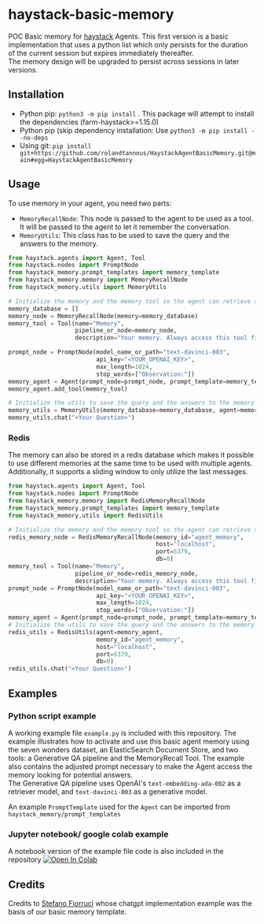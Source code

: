 # haystack-basic-memory

POC Basic memory for [haystack](https://github.com/deepset-ai/haystack) Agents.
This first version is a basic implementation that uses a python list which only persists for the duration of the current session but expires immediately thereafter.</br>
The memory design will be upgraded to persist across sessions in later versions.


## Installation

- Python pip: ```python3 -m pip install``` . This package will attempt to install the dependencies (farm-haystack>=1.15.0)
- Python pip (skip dependency installation: Use  ```python3 -m pip install --no-deps```
- Using git: ```pip install git+https://github.com/rolandtannous/HaystackAgentBasicMemory.git@main#egg=HaystackAgentBasicMemory```


## Usage

To use memory in your agent, you need two parts:
- `MemoryRecallNode`: This node is passed to the agent to be used as a tool. It will be passed to the agent to let it remember the conversation.
- `MemoryUtils`: This class has to be used to save the query and the answers to the memory.

```py
from haystack.agents import Agent, Tool
from haystack.nodes import PromptNode
from haystack_memory.prompt_templates import memory_template
from haystack_memory.memory import MemoryRecallNode
from haystack_memory.utils import MemoryUtils

# Initialize the memory and the memory tool so the agent can retrieve the memory
memory_database = []
memory_node = MemoryRecallNode(memory=memory_database)
memory_tool = Tool(name="Memory",
                   pipeline_or_node=memory_node,
                   description="Your memory. Always access this tool first to remember what you have learned.")

prompt_node = PromptNode(model_name_or_path="text-davinci-003", 
                         api_key="<YOUR_OPENAI_KEY>", 
                         max_length=1024,
                         stop_words=["Observation:"])
memory_agent = Agent(prompt_node=prompt_node, prompt_template=memory_template)
memory_agent.add_tool(memory_tool)

# Initialize the utils to save the query and the answers to the memory
memory_utils = MemoryUtils(memory_database=memory_database, agent=memory_agent)
memory_utils.chat("<Your Question>")
```

### Redis

The memory can also be stored in a redis database which makes it possible to use different memories at the same time to be used with multiple agents. Additionally, it supports a sliding window to only utilize the last messages.

```py
from haystack.agents import Agent, Tool
from haystack.nodes import PromptNode
from haystack_memory.memory import RedisMemoryRecallNode
from haystack_memory.prompt_templates import memory_template
from haystack_memory.utils import RedisUtils

# Initialize the memory and the memory tool so the agent can retrieve the memory
redis_memory_node = RedisMemoryRecallNode(memory_id="agent_memory",
                                          host="localhost",
                                          port=6379,
                                          db=0)
memory_tool = Tool(name="Memory",
                   pipeline_or_node=redis_memory_node,
                   description="Your memory. Always access this tool first to remember what you have learned.")
prompt_node = PromptNode(model_name_or_path="text-davinci-003",
                         api_key="<YOUR_OPENAI_KEY>",
                         max_length=1024,
                         stop_words=["Observation:"])
memory_agent = Agent(prompt_node=prompt_node, prompt_template=memory_template)
# Initialize the utils to save the query and the answers to the memory
redis_utils = RedisUtils(agent=memory_agent,
                         memory_id="agent_memory",
                         host="localhost",
                         port=6379,
                         db=0)
redis_utils.chat("<Your Question>")
```


## Examples

### Python script example
A working example file ```example.py``` is included with this repository. 
The example illustrates how to activate and use this basic agent memory using the seven wonders dataset, an ElasticSearch Document Store, and two tools: a Generative QA pipeline and the MemoryRecall Tool. The example also contains the adjusted prompt necessary to make the Agent access the memory looking for potential answers.</br>
The Generative QA pipeline uses OpenAI's `text-embedding-ada-002` as a retriever model, and `text-davinci-003` as a generative model.

An example `PromptTemplate` used for the `Agent` can be imported from `haystack_memory/prompt_templates`

### Jupyter notebook/ google colab example
A notebook version of the example file code is also included in the repository 
[![Open In Colab](https://colab.research.google.com/assets/colab-badge.svg)](https://colab.research.google.com/github/rolandtannous/HaystackAgentBasicMemory/blob/main/Example.ipynb)

## Credits
Credits to [Stefano Fiorruci](https://github.com/anakin87) whose chatgpt implementation example was the basis of our basic memory template. 







